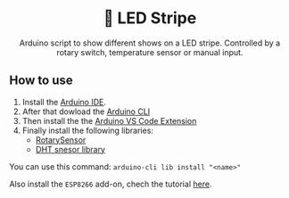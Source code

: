 <h1 align=center>🌈 LED Stripe</h1>
<p align=center>Arduino script to show different shows on a LED stripe. Controlled by a rotary switch, temperature sensor or manual input.</p>

## How to use
1. Install the [Arduino IDE](https://www.arduino.cc/en/software).
2. After that dowload the [Arduino CLI](https://arduino.github.io/arduino-cli/installation/)
3. Then install the the [Arduino VS Code Extension](https://marketplace.visualstudio.com/items?itemName=vsciot-vscode.vscode-arduino)
4. Finally install the following libraries:
    - [RotarySensor](https://www.mathertel.de/Arduino/RotaryEncoderLibrary.aspx)
    - [DHT snesor library](https://github.com/adafruit/DHT-sensor-library)

You can use this command: `arduino-cli lib install "<name>"`
      
Also install the `ESP8266` add-on, chech the tutorial [here](http://arduino.esp8266.com/stable/package_esp8266com_index.json).
